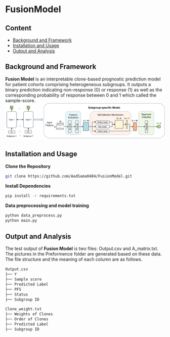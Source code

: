 # FusionModel

## Content
- [Background and Framework](https://github.com/AadSama0404/FusionModel/blob/main/README.md#background-and-framework)
- [Installation and Usage](https://github.com/AadSama0404/FusionModel/blob/main/README.md#installation-and-usage)
- [Output and Analysis](https://github.com/AadSama0404/FusionModel/blob/main/README.md#output-and-analysis)

## Background and Framework
**Fusion Model** is an interpretable clone-based prognostic prediction model for patient cohorts comprising heterogeneous subgroups. It outputs a binary prediction indicating non-response (0) or response (1) as well as the corresponding probability of response between 0 and 1 which called the sample-score.
![](Overview.png)

## Installation and Usage
**Clone the Repository**
```sh
git clone https://github.com/AadSama0404/FusionModel.git
```
**Install Dependencies**
```sh
pip install -r requirements.txt
```
**Data preprocessing and model training**
```sh
python data_preprocess.py
python main.py
```

## Output and Analysis
The test output of **Fusion Model** is two files: Output.csv and A_matrix.txt. The pictures in the Preformence folder are generated based on these data. The file structure and the meaning of each column are as follows.
```
Output.csv 
├── Y
├── Sample score
├── Predicted Label
├── PFS
├── Status
├── Subgroup ID
```
```
Clone_weight.txt 
├── Weights of Clones
├── Order of Clones
├── Predicted Label
├── Subgroup ID
```
